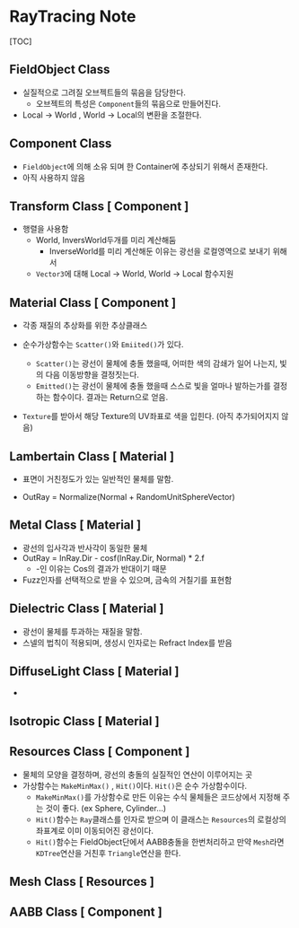# RayTracing Note

[TOC]

## FieldObject Class

- 실질적으로 그려질 오브젝트들의 묶음을 담당한다.
  - 오브젝트의 특성은 `Component`들의 묶음으로 만들어진다.
- Local -> World , World -> Local의 변환을 조절한다.



## Component Class

- `FieldObject`에 의해 소유 되며 한 Container에 추상되기 위해서 존재한다.
- 아직 사용하지 않음

## Transform Class [ Component ]

- 행렬을 사용함
  - World, InversWorld두개를 미리 계산해둠
    - InverseWorld를 미리 계산해둔 이유는 광선을 로컬영역으로 보내기 위해서
  - `Vector3`에 대해 Local -> World, World -> Local 함수지원

## Material Class [ Component ]

- 각종 재질의 추상화를 위한 추상클래스

- 순수가상함수는 `Scatter()`와 `Emiited()`가 있다.

  - `Scatter()`는 광선이 물체에 충돌 했을때, 어떠한 색의 감쇄가 일어 나는지, 빛의 다음 이동방향을 결정짓는다.
  - `Emitted()`는 광선이 물체에 충돌 했을때 스스로 빛을 얼마나 발하는가를 결정하는 함수이다. 결과는 Return으로 얻음.

- `Texture`를 받아서 해당 Texture의 UV좌표로 색을 입힌다. (아직 추가되어지지 않음)

  

## Lambertain Class [ Material ]

- 표면이 거친정도가 있는 일반적인 물체를 말함.

- OutRay = Normalize(Normal + RandomUnitSphereVector)

  

## Metal Class [ Material ]

- 광선의 입사각과 반사각이 동일한 물체
- OutRay = InRay.Dir - cosf(InRay.Dir, Normal) * 2.f
  - -인 이유는 Cos의 결과가 반대이기 때문
- Fuzz인자를 선택적으로 받을 수 있으며, 금속의 거칠기를 표현함
  

## Dielectric Class [ Material ]

- 광선이 물체를 투과하는 재질을 말함.
- 스넬의 법칙이 적용되며, 생성시 인자로는 Refract Index를 받음



## DiffuseLight Class [ Material ]

- 

## Isotropic Class [ Material ]









## Resources Class [ Component ]

- 물체의 모양을 결정하며, 광선의 충돌의 실질적인 연산이 이루어지는 곳
- 가상함수는 `MakeMinMax()` , `Hit()`이다. `Hit()`은 순수 가상함수이다.
  - `MakeMinMax()`를 가상함수로 만든 이유는 수식 물체들은 코드상에서 지정해 주는 것이 좋다. (ex Sphere, Cylinder...)
  - `Hit()`함수는 `Ray`클래스를 인자로 받으며 이 클래스는 `Resources`의 로컬상의 좌표계로 이미 이동되어진 광선이다.
  - `Hit()`함수는 FieldObject단에서 AABB충돌을 한번처리하고 만약 `Mesh`라면 `KDTree`연산을 거친후 `Triangle`연산을 한다.

## Mesh Class [ Resources ]



## AABB Class [ Component ]